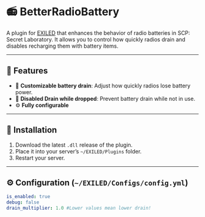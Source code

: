# 📻 BetterRadioBattery

A plugin for [EXILED](https://github.com/Exiled-Team/EXILED) that enhances the behavior of radio batteries in SCP: Secret Laboratory. It allows you to control how quickly radios drain and disables recharging them with battery items.

---

## 🔧 Features

- 🔋 **Customizable battery drain**: Adjust how quickly radios lose battery power.
- 🚫 **Disabled Drain while dropped**: Prevent battery drain while not in use.
- ⚙️ **Fully configurable**

---

## 📁 Installation

1. Download the latest `.dll` release of the plugin.
2. Place it into your server’s `~/EXILED/Plugins` folder.
3. Restart your server.

---

## ⚙️ Configuration (`~/EXILED/Configs/config.yml`)

```yaml
is_enabled: true
debug: false
drain_multiplier: 1.0 #Lower values mean lower drain!
